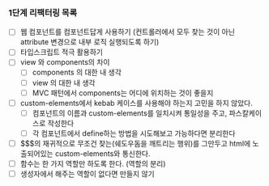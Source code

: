 ### 1단계 리팩터링 목록

- [ ] 웹 컴포넌트를 컴포넌트답게 사용하기 (컨트롤러에서 모두 찾는 것이 아닌 attribute 변경으로 내부 로직 실행되도록 하기)
- [ ] 타입스크립트 적극 활용하기
- [ ] view 와 components의 차이
  - [ ] components 의 대한 내 생각
  - [ ] view 의 대한 내 생각
  - [ ] MVC 패턴에서 components는 어디에 위치하는 것이 좋을지
- [ ] custom-elements에서 kebab 케이스를 사용해야 하는지 고민을 하지 않았다.
  - [ ] 컴포넌트의 이름과 custom-elements를 일치시켜 통일성을 주고, 파스칼케이스로 작성한다
  - [ ] 각 컴포넌트에서 define하는 방법을 시도해보고 가능하다면 분리한다
- [ ] $$$의 재귀적으로 무조건 찾는(쉐도우돔을 깨트리는 행위)를 그만두고 html에 노출되어있는 custom-elements와 통신한다.
- [ ] 함수는 한 가지 역할만 하도록 한다. (역할의 분리)
- [ ] 생성자에서 해주는 역할이 없다면 만들지 않기
